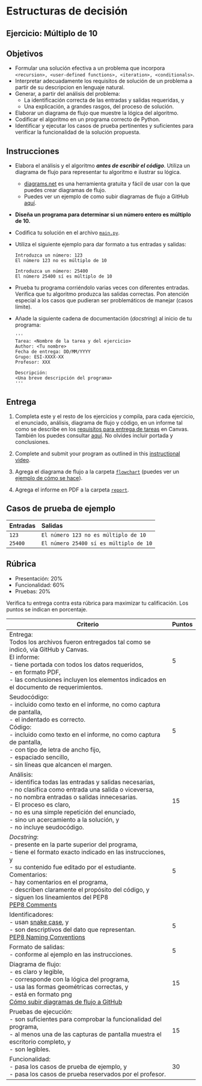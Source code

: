 # Estructuras de decisión

## Ejercicio: Múltiplo de 10

## Objetivos
- Formular una solución efectiva a un problema que incorpora `<recursion>, <user-defined functions>, <iteration>, <conditionals>`.
- Interpretar adecuadamente los requisitos de solución de un problema a partir de su descripcion en lenguaje natural.
- Generar, a partir del análisis del problema:
    - La identificación correcta de las entradas y salidas requeridas, y
    - Una explicación, a grandes rasgos, del proceso de solución.
- Elaborar un diagrama de flujo que muestre la lógica del algoritmo.
- Codificar el algoritmo en un programa correcto de Python.
- Identificar y ejecutar los casos de prueba pertinentes y suficientes para verificar la funcionalidad de la solución propuesta.

## Instrucciones
- Elabora el análisis y el algoritmo ***antes de escribir el código***. Utiliza un diagrama de flujo para representar tu algoritmo e ilustrar su lógica.
    - [diagrams.net](https://app.diagrams.net/) es una herramienta gratuita y fácil de usar con la que puedes crear diagramas de flujo. 
    - Puedes ver un ejemplo de como subir diagramas de flujo a GitHub [aquí](https://youtu.be/oy5nhA7QpNI).

- **Diseña un programa para determinar si un número entero es múltiplo de 10.**

- Codifica tu solución en el archivo [`main.py`](/main.py).
   
- Utiliza el siguiente ejemplo para dar formato a tus entradas y salidas:
  ```
  Introduzca un número: 123
  El número 123 no es múltiplo de 10
  
  Introduzca un número: 25400
  El número 25400 sí es múltiplo de 10
  ```
  
- Prueba tu programa corriéndolo varias veces con diferentes entradas. Verifica que tu algoritmo produzca las salidas correctas. Pon atención especial a los casos que pudieran ser problemáticos de manejar (casos límite).

- Añade la siguiente cadena de documentación (*docstring*) al inicio de tu programa:
  ```
  '''
  Tarea: <Nombre de la tarea y del ejercicio>
  Author: <Tu nombre>
  Fecha de entrega: DD/MM/YYYY
  Grupo: ESI-XXXX-XX
  Profesor: XXX

  Descripción:
  <Una breve descripción del programa>
  '''
  ```
  
## Entrega
1. Completa este y el resto de los ejercicios y compila, para cada ejercicio, el enunciado, análisis, diagrama de flujo y código, en un informe tal como se describe en los [requisitos para entrega de tareas](https://canvas.iteso.mx/courses/12856/modules/items/418369) en Canvas. También los puedes consultar [aquí](/report/report_example.pdf). No olvides incluir portada y conclusiones.

1. Complete and submit your program as outlined in this [instructional video](https://youtu.be/SrJ_c8S1_D8).

2. Agrega el diagrama de flujo a la carpeta [`flowchart`](/flowchart) (puedes ver un [ejemplo de cómo se hace](https://youtu.be/oy5nhA7QpNI)).

3. Agrega el informe en PDF a la carpeta [`report`](/report).

## Casos de prueba de ejemplo
| Entradas | Salidas |
|:---------|:--------|
| `123` | `El número 123 no es múltiplo de 10` |
| `25400` | `El número 25400 sí es múltiplo de 10` |

## Rúbrica
- Presentación: 20%
- Funcionalidad: 60%
- Pruebas: 20%

Verifica tu entrega contra esta rúbrica para maximizar tu calificación. Los puntos se indican en porcentaje.

| Criterio | Puntos |
|----------|--------|
| Entrega:<br>Todos los archivos fueron entregados tal como se indicó, vía GitHub y Canvas.<br>El informe:<br>- tiene portada con todos los datos requeridos,<br>- en formato PDF,<br>- las conclusiones incluyen los elementos indicados en el documento de requerimientos. | 5 |
| Seudocódigo:<br>- incluido como texto en el informe, no como captura de pantalla,<br>- el indentado es correcto.<br>Código:<br>- incluido como texto en el informe, no como captura de pantalla,<br>- con tipo de letra de ancho fijo,<br>- espaciado sencillo,<br>- sin líneas que alcancen el margen. | 5 |
| Análisis:<br>- identifica todas las entradas y salidas necesarias,<br>- no clasifica como entrada una salida o viceversa,<br>- no nombra entradas o salidas innecesarias.<br>- El proceso es claro,<br>- no es una simple repetición del enunciado,<br>- sino un acercamiento a la solución, y<br>- no incluye seudocódigo. | 15 |
| *Docstring*:<br>- presente en la parte superior del programa, <br>- tiene el formato exacto indicado en las instrucciones, y<br>- su contenido fue editado por el estudiante.<br>Comentarios:<br>- hay comentarios en el programa,<br>- describen claramente el propósito del código, y<br>- siguen los lineamientos del PEP8<br>[PEP8 Comments](https://www.python.org/dev/peps/pep-0008/#comments) | 5 |
| Identificadores:<br>- usan [snake case](https://en.wikipedia.org/wiki/Snake_case), y<br>- son descriptivos del dato que representan.<br>[PEP8 Naming Conventions](https://www.python.org/dev/peps/pep-0008/#naming-conventions) | 5 |
| Formato de salidas:<br>- conforme al ejemplo en las instrucciones. | 5 |
| Diagrama de flujo:<br>- es claro y legible,<br>- corresponde con la lógica del programa,<br>- usa las formas geométricas correctas, y<br>- está en formato png<br>[Cómo subir diagramas de flujo a GitHub](https://youtu.be/oy5nhA7QpNI) | 15 |
| Pruebas de ejecución:<br>- son suficientes para comprobar la funcionalidad del programa,<br>- al menos una de las capturas de pantalla muestra el escritorio completo, y<br>- son legibles. | 15 |
| Funcionalidad:<br>- pasa los casos de prueba de ejemplo, y<br>- pasa los casos de prueba reservados por el profesor. | 30 |
